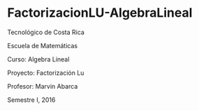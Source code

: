 # FactorizacionLU-AlgebraLineal


Tecnológico de Costa Rica

Escuela de Matemáticas

Curso: Algebra Lineal

Proyecto: Factorización Lu

Profesor: Marvin Abarca

Semestre I, 2016
